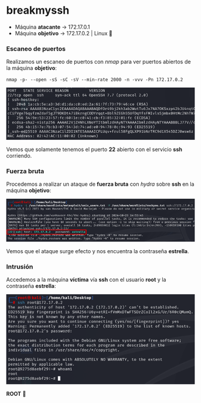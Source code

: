 # breakmyssh

* Máquina **atacante** -> 172.17.0.1
* Máquina **objetivo** -> 172.17.0.2 | Linux :penguin:

### Escaneo de puertos

Realizamos un escaneo de puertos con *nmap* para ver puertos abiertos de la máquina **objetivo**:
```shell
nmap -p- --open -sS -sC -sV --min-rate 2000 -n -vvv -Pn 172.17.0.2
```
![escaneo](/Capturas/2024-10-23_21-10.png)

Vemos que solamente tenemos el puerto **22** abierto con el servicio **ssh** corriendo.

### Fuerza bruta

Procedemos a realizar un ataque de **fuerza bruta** con *hydra* sobre **ssh** en la máquina **objetivo**:

![hydra](/Capturas/2024-10-23_21-13.png)

Vemos que el ataque surge efecto y nos encuentra la contraseña **estrella**.

### Intrusión

Accedemos a la máquina **víctima** vía **ssh** con el usuario **root** y la contraseña **estrella**:

![acceso ssh](/Capturas/2024-10-23_21-32.png)

**ROOT** :triangular_flag_on_post: